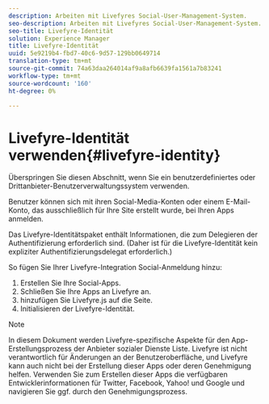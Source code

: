 ```yaml
---
description: Arbeiten mit Livefyres Social-User-Management-System.
seo-description: Arbeiten mit Livefyres Social-User-Management-System.
seo-title: Livefyre-Identität
solution: Experience Manager
title: Livefyre-Identität
uuid: 5e9219b4-fbd7-40c6-9d57-129bb0649714
translation-type: tm+mt
source-git-commit: 74a63daa264014af9a8afb6639fa1561a7b83241
workflow-type: tm+mt
source-wordcount: '160'
ht-degree: 0%

---
```



# Livefyre-Identität verwenden{#livefyre-identity}

Überspringen Sie diesen Abschnitt, wenn Sie ein benutzerdefiniertes oder Drittanbieter-Benutzerverwaltungssystem verwenden.

Benutzer können sich mit ihren Social-Media-Konten oder einem E-Mail-Konto, das ausschließlich für Ihre Site erstellt wurde, bei Ihren Apps anmelden.

Das Livefyre-Identitätspaket enthält Informationen, die zum Delegieren der Authentifizierung erforderlich sind. (Daher ist für die Livefyre-Identität kein expliziter Authentifizierungsdelegat erforderlich.)

So fügen Sie Ihrer Livefyre-Integration Social-Anmeldung hinzu:

1. Erstellen Sie Ihre Social-Apps.
1. Schließen Sie Ihre Apps an Livefyre an.
1. hinzufügen Sie Livefyre.js auf die Seite.
1. Initialisieren der Livefyre-Identität.

>[!NOTE]
>
>In diesem Dokument werden Livefyre-spezifische Aspekte für den App-Erstellungsprozess der Anbieter sozialer Dienste Liste. Livefyre ist nicht verantwortlich für Änderungen an der Benutzeroberfläche, und Livefyre kann auch nicht bei der Erstellung dieser Apps oder deren Genehmigung helfen. Verwenden Sie zum Erstellen dieser Apps die verfügbaren Entwicklerinformationen für Twitter, Facebook, Yahoo! und Google und navigieren Sie ggf. durch den Genehmigungsprozess.

